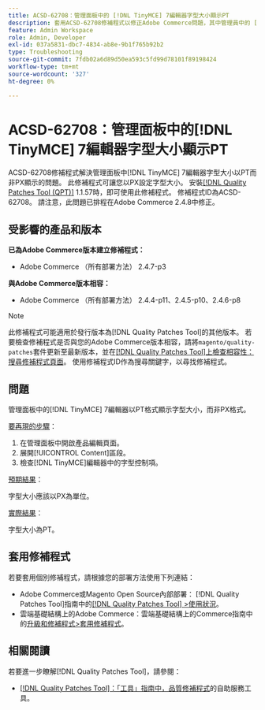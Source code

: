 ```yaml
---
title: ACSD-62708：管理面板中的 [!DNL TinyMCE] 7編輯器字型大小顯示PT
description: 套用ACSD-62708修補程式以修正Adobe Commerce問題，其中管理員中的 [!DNL TinyMCE] 7編輯器字型大小顯示PT而非PX。 現在，您也可以以PX來設定字型大小，而非PT。
feature: Admin Workspace
role: Admin, Developer
exl-id: 037a5831-dbc7-4834-ab8e-9b1f765b92b2
type: Troubleshooting
source-git-commit: 7fdb02a6d89d50ea593c5fd99d78101f89198424
workflow-type: tm+mt
source-wordcount: '327'
ht-degree: 0%

---
```


# ACSD-62708：管理面板中的[!DNL TinyMCE] 7編輯器字型大小顯示PT

ACSD-62708修補程式解決管理面板中[!DNL TinyMCE] 7編輯器字型大小以PT而非PX顯示的問題。 此修補程式可讓您以PX設定字型大小。 安裝[[!DNL Quality Patches Tool (QPT)]](/help/tools/quality-patches-tool/quality-patches-tool-to-self-serve-quality-patches.md) 1.1.57時，即可使用此修補程式。 修補程式ID為ACSD-62708。 請注意，此問題已排程在Adobe Commerce 2.4.8中修正。

## 受影響的產品和版本

**已為Adobe Commerce版本建立修補程式：**

* Adobe Commerce （所有部署方法） 2.4.7-p3

**與Adobe Commerce版本相容：**

* Adobe Commerce （所有部署方法） 2.4.4-p11、2.4.5-p10、2.4.6-p8

>[!NOTE]
>
>此修補程式可能適用於發行版本為[!DNL Quality Patches Tool]的其他版本。 若要檢查修補程式是否與您的Adobe Commerce版本相容，請將`magento/quality-patches`套件更新至最新版本，並在[[!DNL Quality Patches Tool]上檢查相容性：搜尋修補程式頁面](https://experienceleague.adobe.com/tools/commerce-quality-patches/index.html?lang=zh-Hant)。 使用修補程式ID作為搜尋關鍵字，以尋找修補程式。

## 問題

管理面板中的[!DNL TinyMCE] 7編輯器以PT格式顯示字型大小，而非PX格式。

<u>要再現的步驟</u>：

1. 在管理面板中開啟產品編輯頁面。
1. 展開[!UICONTROL Content]區段。
1. 檢查[!DNL TinyMCE]編輯器中的字型控制項。

<u>預期結果</u>：

字型大小應該以PX為單位。

<u>實際結果</u>：

字型大小為PT。

## 套用修補程式

若要套用個別修補程式，請根據您的部署方法使用下列連結：

* Adobe Commerce或Magento Open Source內部部署： [!DNL Quality Patches Tool]指南中的[[!DNL Quality Patches Tool] >使用狀況](/help/tools/quality-patches-tool/usage.md)。
* 雲端基礎結構上的Adobe Commerce：雲端基礎結構上的Commerce指南中的[升級和修補程式>套用修補程式](https://experienceleague.adobe.com/docs/commerce-cloud-service/user-guide/develop/upgrade/apply-patches.html?lang=zh-Hant)。

## 相關閱讀

若要進一步瞭解[!DNL Quality Patches Tool]，請參閱：

* [[!DNL Quality Patches Tool]：「工具」指南中，品質修補程式](/help/tools/quality-patches-tool/quality-patches-tool-to-self-serve-quality-patches.md)的自助服務工具。
